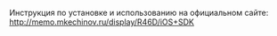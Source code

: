 Инструкция по установке и использованию на официальном сайте: http://memo.mkechinov.ru/display/R46D/iOS+SDK